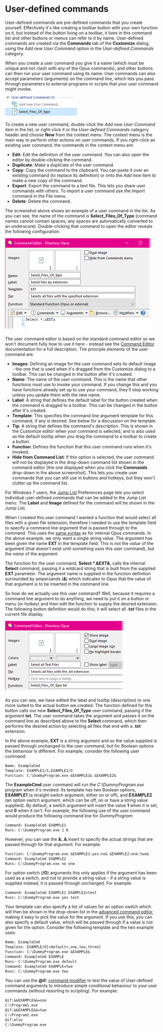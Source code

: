 # User-defined commands

User-defined commands are pre-defined commands that you create yourself. Effectively it's like creating a toolbar button with your own function on it, but instead of the button living on a toolbar, it lives in this command list and other buttons or menus can refer to it by name. User-defined commands are created via the **Commands** tab of the **Customize** dialog, using the *Add new User Command* option in the *User-defined Commands* category.

When you create a user command you give it a name (which must be unique and not clash with any of the Opus commands), and other buttons can then run your user command using its name. User commands can also accept parameters (arguments) on the command line, which lets you pass through parameters to external programs or scripts that your user command might invoke.

![](/Manual/images/media/user_command_1.png) 

To create a new user command, double-click the *Add new User Command* item in the list, or right-click it or the *User-defined Commands* category header and choose **New** from the context menu. The context menu is the main way to perform other actions on user commands. If you right-click an existing user command, the commands in the context menu are:

- **Edit**: Edit the definition of the user command. You can also open the editor by double-clicking the command.
- **Duplicate**: Make a duplicate of the user command.
- **Copy**: Copy the command to the clipboard. You can paste it over an existing command (to replace its definition) or onto the *Add new* item to make a new copy of the command.
- **Export**: Export the command to a text file. This lets you share user commands with others. To import a user command use the Import command in the File menu.
- **Delete**: Delete the command.

The screenshot above shows an example of a user command in the list. As you can see, the name of the command is **Select_Files_Of_Type** (command names cannot contain spaces; any spaces are automatically converted to an underscore). Double-clicking that command to open the editor reveals the following configuration:

![](/Manual/images/media/user_command_2.png)

The user command editor is based on the standard command editor so we won't document fully how to use it here - instead see the [Command Editor](command_editor/RAEDME.md) documentation for a full description. The principle elements of the user command are:

- **Images**: Defining an image for the user command sets its default image - the one that is used when it's dragged from the Customize dialog to a toolbar. This can be changed in the button after it's created.
- **Name**: The name of the user command. This is the name that other functions must use to invoke your command. If you change this and you have functions already set up to use your command, they'll stop working unless you update them with the new name.
- **Label**: A string that defines the default label for the button created when the command is dragged to a toolbar. This can be changed in the button after it's created.
- **Template**: This specifies the command line argument template for this command, if any is desired. See below for a discussion on the template.
- **Tip**: A string that defines the command's description. This is shown in the Customize editor when your command is selected, and is also used as the default tooltip when you drag the command to a toolbar to create a button.
- **Function**: Defines the function that this user command runs when it's invoked.
- **Hide from Command List**: If this option is selected, the user command will not be displayed in the drop-down command list shown in the command editor (the one displayed when you click the **Commands** drop-down in the above screenshot). This lets you create user commands that you can still use in buttons and hotkeys, but they won't clutter up the command list.

  
For Windows 7 users, the [Jump List](/Manual/preferences/preferences_categories/favorites_and_recent/jumplist.md) Preferences page lets you select individual user-defined commands that can be added to the Jump List menu. The **Label** and **Image** defined for the command will be shown in the Jump List.

When I created this user command I wanted a function that would select all files with a given file extension; therefore I needed to use the template field to specify a command line argument that is passed through to the command. This uses the [same syntax](internal_command_arguments.md) as for internal Opus commands. In the above example, we only want a single string value. The argument has been given the name **EXT** in the template field. This is not the *value* of the argument (that doesn't exist until something uses this user command), but the *name* of the argument.

The function for the user command, **Select \*.&EXT&**, calls the internal **Select** command, passing it a wildcard string that is built from the supplied **EXT** parameter. The argument name is supplied in the function definition surrounded by ampersands (**&**) which indicates to Opus that the value of that argument is to be inserted in the command line.

So how do we actually use this user command? Well, because it requires a command line argument to do anything, we need to put it on a button or menu (or hotkey) and then edit the function to supply the desired extension. The following button definition would do this; it will select all **.txt** files in the current file display.

![](/Manual/images/media/user_command_3.png) 

As you can see, we have edited the label and tooltip (description) to one more suited to the actual button we created. The function defined for this button calls our new **Select_Files_Of_Type** user command, passing it the argument **txt**. The user command takes the argument and passes it on the command line as described above to the **Select** command, which then performs the desired action by selecting all files that end with a **.txt** extension.

In the above example, **EXT** is a string argument and so the value supplied is passed through unchanged to the user command, but for Boolean options the behaviour is different. For example, consider the following user command:

    Name: ExampleCmd
    Template: EXAMPLE1/S,EXAMPLE2/O
    Function: C:\DummyProgram.exe &EXAMPLE1& &EXAMPLE2&

The **ExampleCmd** user command will run the *C:\DummyProgram.exe* program when it's invoked. Its template has two Boolean options, **EXAMPLE1** (a straight switch argument, either on or off), and **EXAMPLE2** (an option switch argument, which can be off, on or have a string value supplied). By default, a switch argument will insert the value **1** when it is set, and **0** when it isn't. For example, the following use of the user command would produce the following command line for *DummyProgram*:

    Command: ExampleCmd EXAMPLE1
    Runs: C:\DummyProgram.exe 1 0

However, you can use the **&..&** insert to specify the actual strings that are passed through for that argument. For example:

    Function: C:\DummyProgram.exe &EXAMPLE1:yes:no& &EXAMPLE2:one:two&
    Command: ExampleCmd EXAMPLE2
    Runs: C:\DummyProgram.exe no one

For option switch (**/O**) arguments this only applies if the argument has been used as a switch, and not to provide a string value - if a string value is supplied instead, it is passed through unchanged. For example:

    Command: ExampleCmd EXAMPLE1 EXAMPLE2=test
    Runs: C:\DummyProgram.exe yes test

Your template can also specify a list of values for an option switch which will then be shown in the drop-down list in the [advanced command editor](command_editor/advanced_command_editor.md), making it easy to pick the value for the argument. If you use this, you can also specify a default value, which will be passed through if a value is not given for the option. Consider the following template and the two example uses:

    Name: ExampleCmd
    Template: EXAMPLE/O[<default>,one,two,three]
    Function: C:\DummyProgram.exe &EXAMPLE&
    Command: ExampleCmd EXAMPLE
    Runs: C:\DummyProgram.exe default
    Command: ExampleCmd EXAMPLE=two
    Runs: C:\DummyProgram.exe two

You can use the **@if:** [command modifier](/Manual/reference/command_reference/command_modifier_reference.md) to test the value of User-defined command arguments to introduce simple conditional behaviour to your user commands (without resorting to scripting). For example:

    @if:&&EXAMPLE&&=one
    C:\Program1.exe
    @if:&&EXAMPLE&&=two
    C:\Program2.exe
    @if:else
    C:\DummyProgram.exe

